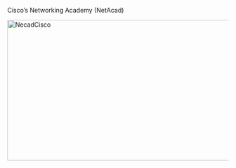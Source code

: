 Cisco’s Networking Academy (NetAcad)

<img width="651" height="320" alt="NecadCisco" src="https://github.com/user-attachments/assets/9c814663-ccfb-4dad-8f61-80410c5c1d06" />
